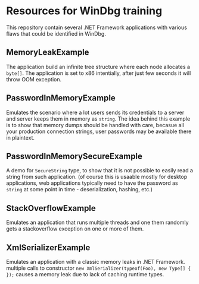 # Resources for WinDbg training
This repository contain several .NET Framework applications with various flaws that could be identified in WinDbg.

## MemoryLeakExample 
The application build an infinite tree structure where each node allocates a `byte[]`. The application is set to x86 intentially, after just few seconds it will throw OOM exception.

## PasswordInMemoryExample
Emulates the scenario where a lot users sends its credentials to a server and server keeps them in memory as `string`. The idea behind this example is to show that memory dumps should be handled with care, becasue all your production connection strings, user passwords may be available there in plaintext. 

## PasswordInMemorySecureExample
A demo for `SecureString` type, to show that it is not possible to easily read a string from such application. (of course this is usaable mostly for desktop applications, web applications typically need to have the password as `string` at some point in time - deserialization, hashing, etc.)

## StackOverflowExample 
Emulates an application that runs multiple threads and one them randomly gets a stackoverflow exception on one or more of them.

## XmlSerializerExample 
Emulates an application with a classic memory leaks in .NET Framework. multiple calls to constructor `new XmlSerializer(typeof(Foo), new Type[] { });` causes a memory leak due to lack of caching runtime types. 
